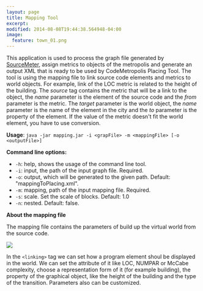 ```yaml
---
layout: page
title: Mapping Tool
excerpt: 
modified: 2014-08-08T19:44:38.564948-04:00
image:
  feature: town_01.png
---
```


This application is used to process the graph file generated by [SourceMeter][sm], assign metrics to objects of the metropolis and generate an output XML that is ready to be used by CodeMetropolis Placing Tool. The tool is using the mapping file to link source code elements and metrics to world objects. For example, link of the LOC metric is related to the height of the building. The *source* tag contains the metric that will be a link to the object, the *name* parameter is the element of the source code and the *from* parameter is the metric. The *target* parameter is the world object, the *name* parameter is the name of the element in the city and the *to* parameter is the property of the element. If the value of the metric doesn't fit the world element, you have to use conversion. 

**Usage**: `java -jar mapping.jar -i <grapFile> -m <mappingFile> [-o <outputFile>]`

**Command line options:**  

* `-h`: help, shows the usage of the command line tool.  
* `-i`: input, the path of the input graph file. Required.  
* `-o`: output, which will be generated to the given path. Default: "mappingToPlacing.xml".  
* `-m`: mapping, path of the input mapping file. Required.  
* `-s`: scale. Set the scale of blocks. Default: 1.0  
* `-n`: nested. Default: false.  

**About the mapping file**  

The mapping file contains the parameters of build up the virtual world from the source code. 

<img src="{{ site.url }}/images/mapping_file_explanation.jpg"/>
 
In the `<linking>` tag we can set how a program element shoul be displayed in the world. We can set the attribute of it like LOC, NUMPAR or McCabe complexity, choose a representation form of it (for example building), the property of the graphical object, like the height of the building and the type of the transition. Parameters also can be customized. 

[sm]: <https://www.sourcemeter.com/>

